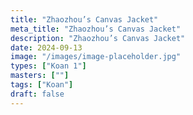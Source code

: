 ```yaml
---
title: "Zhaozhou’s Canvas Jacket"
meta_title: "Zhaozhou’s Canvas Jacket"
description: "Zhaozhou’s Canvas Jacket"
date: 2024-09-13
image: "/images/image-placeholder.jpg"
types: ["Koan 1"]
masters: [""]
tags: ["Koan"]
draft: false
---
```


